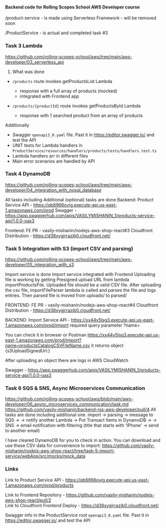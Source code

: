 #### Backend code for Rolling Scopes School AWS Developer course

/product-service - is made using Serverless Framework - will be removed soon

/ProductService - is actual and completed task #3

### Task 3 Lambda

https://github.com/rolling-scopes-school/aws/tree/main/aws-developer/03_serverless_api

1. What was done

- `/products` route invokes getProductsList Lambda

  - response with a full array of products (mocked)
  - integrated with Frontend app

- `/products/{productId}` route invokes getProductsById Lambda
  - response with 1 searched product from an array of products

Additionally

- Swagger `openapi3_0.yaml` file. Past it in https://editor.swagger.io/ and test the API
- UNIT tests for Lambda handlers in `ProductService/resources/handlers/products/tests/handlers.test.ts`
- Lambda handlers arr in different files
- Main error scenarios are handled by API

### Task 4 DynamoDB

https://github.com/rolling-scopes-school/aws/tree/main/aws-developer/04_integration_with_nosql_database

All tasks including Additional (optional) tasks are done
Backend:
Product Service API - https://qb6966ovig.execute-api.us-east-1.amazonaws.com/prod
Swagger - https://app.swaggerhub.com/apis/VASILYMISHANIN_1/products-service-api/1.0.0-oas3

Frontend:
FE PR - vasily-mishanin/nodejs-aws-shop-react#3
Cloudfront Distribution - https://d38xygjrrazjb0.cloudfront.net/

### Task 5 Integration with S3 (import CSV and parsing)

https://github.com/rolling-scopes-school/aws/tree/main/aws-developer/05_integration_with_s3

Import service is done
Import service integrated with Frontend
Uploading file is working by getting Presigned upload URL from lambda importProductsFile.
Uploaded file should be a valid CSV file.
After uploading the csv file, importFileParser lambda is called and parses the file and logs entries.
Then parsed file is moved from uploads/ to parsed/

FRONTEND:
FE PR - vasily-mishanin/nodejs-aws-shop-react#4
Cloudfront Distribution - https://d38xygjrrazjb0.cloudfront.net/

BACKEND:
Import Service API - https://xx44v5lsg3.execute-api.us-east-1.amazonaws.com/prod/import
required query parameter ?name=<filename>

You can check it in browser or Postman
https://xx44v5lsg3.execute-api.us-east-1.amazonaws.com/prod/import?name=productsCatalogCSVFileName.csv
it returns object {s3UploadSignedUrl:<url-for-uploading-an-object>}

After uploading an object there are logs in AWS CloudWatch

Swagger - https://app.swaggerhub.com/apis/VASILYMISHANIN_1/products-service-api/1.0.0-oas3

### Task 6 SQS & SNS, Async Microservices Communication

https://github.com/rolling-scopes-school/aws/blob/main/aws-developer/06_async_microservices_communication/task.md  
https://github.com/vasily-mishanin/backend-rss-aws-developer/pull/4
All tasks are done including additional one.
import -> parsing -> message to SQS ->
-> notify another Lambda -> Put Transact Items in DynamoDB ->
-> SNS -> email notification with filtering (title that starts with 'IPhone' -> send to another email)

I have cleared DynamoDB for you to check in action.
You can download and use these CSV data for convenience to import:
https://github.com/vasily-mishanin/nodejs-aws-shop-react/tree/task-5-import-service/webApp/src/mocks/mock_data

### Links

Link to Product Service API - https://qb6966ovig.execute-api.us-east-1.amazonaws.com/prod/products

Link to Frontend Repository - https://github.com/vasily-mishanin/nodejs-aws-shop-react/pull/2  
Link to Cloudfront Frontend Deploy - https://d38xygjrrazjb0.cloudfront.net/

Swagger info in the ProductService root `openapi3_0.yaml` file. Past it in https://editor.swagger.io/ and test the API
